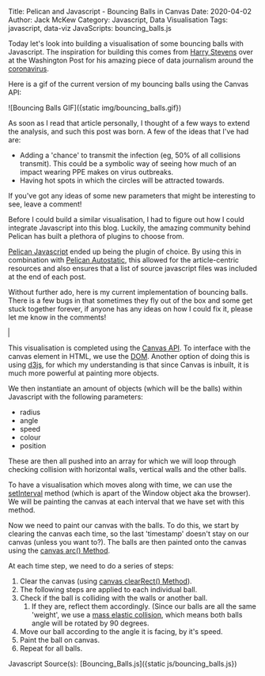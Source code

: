 Title: Pelican and Javascript - Bouncing Balls in Canvas
Date: 2020-04-02
Author: Jack McKew
Category: Javascript, Data Visualisation
Tags: javascript, data-viz
JavaScripts: bouncing_balls.js

Today let's look into building a visualisation of some bouncing balls with Javascript. The inspiration for building this comes from [Harry Stevens](https://www.washingtonpost.com/people/harry-stevens/) over at the Washington Post for his amazing piece of data journalism around the [coronavirus](https://www.washingtonpost.com/graphics/2020/world/corona-simulator/).

Here is a gif of the current version of my bouncing balls using the Canvas API:

![Bouncing Balls GIF]({static img/bouncing_balls.gif})

As soon as I read that article personally, I thought of a few ways to extend the analysis, and such this post was born. A few of the ideas that I've had are:

- Adding a 'chance' to transmit the infection (eg, 50% of all collisions transmit). This could be a symbolic way of seeing how much of an impact wearing PPE makes on virus outbreaks.
- Having hot spots in which the circles will be attracted towards.

If you've got any ideas of some new parameters that might be interesting to see, leave a comment!

Before I could build a similar visualisation, I had to figure out how I could integrate Javascript into this blog. Luckily, the amazing community behind Pelican has built a plethora of plugins to choose from.

[Pelican Javascript](https://github.com/mortada/pelican_javascript) ended up being the plugin of choice. By using this in combination with [Pelican Autostatic](https://github.com/AlexJF/pelican-autostatic), this allowed for the article-centric resources and also ensures that a list of source javascript files was included at the end of each post.

Without further ado, here is my current implementation of bouncing balls. There is a few bugs in that sometimes they fly out of the box and some get stuck together forever, if anyone has any ideas on how I could fix it, please let me know in the comments!

<canvas id="mycanvas" width="400" height="400" style="border:1px solid grey;"></canvas>

This visualisation is completed using the [Canvas API](https://developer.mozilla.org/en-US/docs/Web/API/Canvas_API). To interface with the canvas element in HTML, we use the [DOM](https://www.w3schools.com/whatis/whatis_htmldom.asp). Another option of doing this is using [d3js](https://d3js.org/), for which my understanding is that since Canvas is inbuilt, it is much more powerful at painting more objects.

We then instantiate an amount of objects (which will be the balls) within Javascript with the following parameters:

- radius
- angle
- speed
- colour
- position

These are then all pushed into an array for which we will loop through checking collision with horizontal walls, vertical walls and the other balls.

To have a visualisation which moves along with time, we can use the [setInterval](https://www.w3schools.com/whatis/whatis_htmldom.asp) method (which is apart of the Window object aka the browser). We will be painting the canvas at each interval that we have set with this method.

Now we need to paint our canvas with the balls. To do this, we start by clearing the canvas each time, so the last 'timestamp' doesn't stay on our canvas (unless you want to?). The balls are then painted onto the canvas using the [canvas arc() Method](https://www.w3schools.com/tags/canvas_arc.asp).

At each time step, we need to do a series of steps:

1. Clear the canvas (using [canvas clearRect() Method](https://www.w3schools.com/tags/canvas_clearrect.asp)).
2. The following steps are applied to each individual ball.
3. Check if the ball is colliding with the walls or another ball.
    1. If they are, reflect them accordingly. (Since our balls are all the same 'weight', we use a [mass elastic collision](http://hyperphysics.phy-astr.gsu.edu/hbase/colsta.html), which means both balls angle will be rotated by 90 degrees.
4. Move our ball according to the angle it is facing, by it's speed.
5. Paint the ball on canvas.
6. Repeat for all balls.

Javascript Source(s):
[Bouncing_Balls.js]({static js/bouncing_balls.js})
